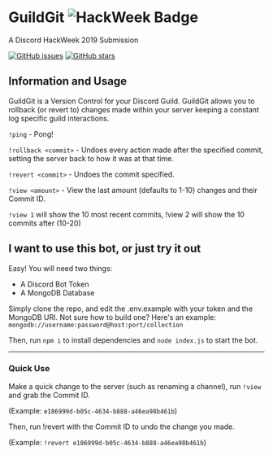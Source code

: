 # GuildGit ![HackWeek Badge](https://img.shields.io/badge/discord-HackWeek%202019-7289DA.svg?style=flat-square&logo=discord)

A Discord HackWeek 2019 Submission

[![GitHub issues](https://img.shields.io/github/issues/MrJohnCoder/HackWeek.svg?style=flat-square)](https://github.com/MrJohnCoder/HackWeek/issues)
[![GitHub stars](https://img.shields.io/github/stars/MrJohnCoder/HackWeek.svg?style=flat-square)](https://github.com/MrJohnCoder/HackWeek/stargazers)

## Information and Usage

GuildGit is a Version Control for your Discord Guild. GuildGit allows you to rollback (or revert to) changes made within your server keeping a constant log specific guild interactions.

`!ping` - Pong!

`!rollback <commit>` - Undoes every action made after the specified commit, setting the server back to how it was at that time.

`!revert <commit>` - Undoes the commit specified.

`!view <amount>` - View the last amount (defaults to 1-10) changes and their Commit ID.

`!view 1` will show the 10 most recent commits, !view 2 will show the 10 commits after (10-20)

## I want to use this bot, or just try it out

Easy! You will need two things:

* A Discord Bot Token
* A MongoDB Database

Simply clone the repo, and edit the .env.example with your token and the MongoDB URI. Not sure how to build one?
Here's an example:
`mongodb://username:password@host:port/collection`

Then, run `npm i` to install dependencies and `node index.js` to start the bot.

----

### Quick Use

Make a quick change to the server (such as renaming a channel), run `!view` and grab the Commit ID.

(Example: `e186999d-b05c-4634-b888-a46ea98b461b`)

Then, run !revert with the Commit ID to undo the change you made.

(Example: `!revert e186999d-b05c-4634-b888-a46ea98b461b`)
